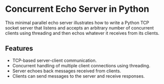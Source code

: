 # Concurrent Echo Server in Python 
This minimal parallel echo server illustrates how to write a Python TCP socket server that listens and accepts an arbitrary number of concurrent clients using threading and then echos whatever it receives from its clients. 

## Features 
- TCP-based server-client communication. 
- Concurrent handling of multiple client connections using threading. 
- Server echoes back messages received from clients. 
- Clients can send messages to the server and receive responses. 